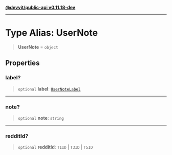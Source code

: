 [**@devvit/public-api v0.11.18-dev**](../../README.md)

---

# Type Alias: UserNote

> **UserNote** = `object`

## Properties

<a id="label"></a>

### label?

> `optional` **label**: [`UserNoteLabel`](UserNoteLabel.md)

---

<a id="note"></a>

### note?

> `optional` **note**: `string`

---

<a id="redditid"></a>

### redditId?

> `optional` **redditId**: `T1ID` \| `T3ID` \| `T5ID`
